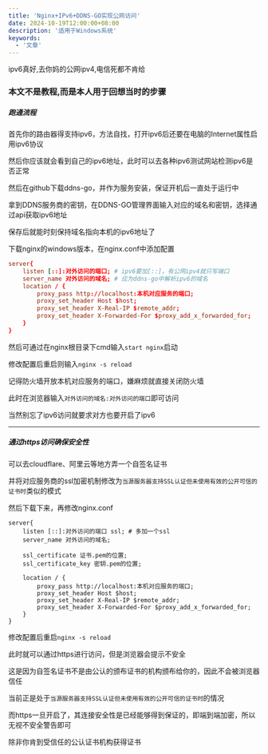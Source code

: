 ```yaml
---
title: 'Nginx+IPv6+DDNS-GO实现公网访问'
date: 2024-10-19T12:00:00+08:00
description: '适用于Windows系统'
keywords:
  - '文章'
---
```


ipv6真好,去你妈的公网ipv4,电信死都不肯给

<!--more-->

### 本文不是教程,而是本人用于回想当时的步骤

##### 跑通流程

首先你的路由器得支持ipv6，方法自找，打开ipv6后还要在电脑的Internet属性启用ipv6协议

然后你应该就会看到自己的ipv6地址，此时可以去各种ipv6测试网站检测ipv6是否正常

然后在github下载ddns-go，并作为服务安装，保证开机后一直处于运行中

拿到DDNS服务商的密钥，在DDNS-GO管理界面输入对应的域名和密钥，选择通过api获取ipv6地址

保存后就能时刻保持域名指向本机的ipv6地址了

下载nginx的windows版本，在nginx.conf中添加配置

```conf
server{
    listen [::]:对外访问的端口; # ipv6要加[::]，有公网ipv4就只写端口
    server_name 对外访问的域名; # 应为ddns-go中解析ipv6的域名
    location / {
        proxy_pass http://localhost:本机对应服务的端口;
        proxy_set_header Host $host;
        proxy_set_header X-Real-IP $remote_addr;
        proxy_set_header X-Forwarded-For $proxy_add_x_forwarded_for;
    }
}
```

然后可通过在nginx根目录下cmd输入`start nginx`启动

修改配置后重启则输入`nginx -s reload`

记得防火墙开放本机对应服务的端口，嫌麻烦就直接关闭防火墙

此时在浏览器输入`对外访问的域名:对外访问的端口`即可访问

当然别忘了ipv6访问就要求对方也要开启了ipv6

---

##### 通过https访问确保安全性

可以去cloudflare、阿里云等地方弄一个自签名证书

并将对应服务商的ssl加密机制修改为`当源服务器支持SSL认证但未使用有效的公开可信的证书时`类似的模式

然后下载下来，再修改nginx.conf

```
server{
    listen [::]:对外访问的端口 ssl; # 多加一个ssl
    server_name 对外访问的域名;

    ssl_certificate 证书.pem的位置;
    ssl_certificate_key 密钥.pem的位置;

    location / {
        proxy_pass http://localhost:本机对应服务的端口;
        proxy_set_header Host $host;
        proxy_set_header X-Real-IP $remote_addr;
        proxy_set_header X-Forwarded-For $proxy_add_x_forwarded_for;
    }
}
```

修改配置后重启`nginx -s reload`

此时就可以通过https进行访问，但是浏览器会提示不安全

这是因为自签名证书不是由公认的颁布证书的机构颁布给你的，因此不会被浏览器信任

当前正是处于`当源服务器支持SSL认证但未使用有效的公开可信的证书时`的情况

而https一旦开启了，其连接安全性是已经能够得到保证的，即端到端加密，所以无视不安全警告即可

除非你肯到受信任的公认证书机构获得证书